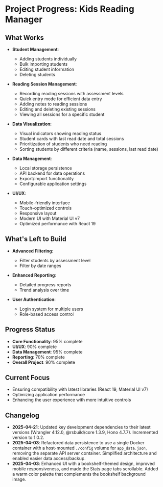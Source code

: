 # Project Progress: Kids Reading Manager

## What Works
- **Student Management**:
  - Adding students individually
  - Bulk importing students
  - Editing student information
  - Deleting students
  
- **Reading Session Management**:
  - Recording reading sessions with assessment levels
  - Quick entry mode for efficient data entry
  - Adding notes to reading sessions
  - Editing and deleting existing sessions
  - Viewing all sessions for a specific student
  
- **Data Visualization**:
  - Visual indicators showing reading status
  - Student cards with last read date and total sessions
  - Prioritization of students who need reading
  - Sorting students by different criteria (name, sessions, last read date)
  
- **Data Management**:
  - Local storage persistence
  - API backend for data operations
  - Export/import functionality
  - Configurable application settings
  
- **UI/UX**:
  - Mobile-friendly interface
  - Touch-optimized controls
  - Responsive layout
  - Modern UI with Material UI v7
  - Optimized performance with React 19

## What's Left to Build
- **Advanced Filtering**:
  - Filter students by assessment level
  - Filter by date ranges
  
- **Enhanced Reporting**:
  - Detailed progress reports
  - Trend analysis over time
  
- **User Authentication**:
  - Login system for multiple users
  - Role-based access control

## Progress Status
- **Core Functionality**: 95% complete
- **UI/UX**: 90% complete
- **Data Management**: 95% complete
- **Reporting**: 70% complete
- **Overall Project**: 90% complete

## Current Focus
- Ensuring compatibility with latest libraries (React 19, Material UI v7)
- Optimizing application performance
- Enhancing the user experience with more intuitive controls

## Changelog

- **2025-04-21**: Updated key development dependencies to their latest versions (Wrangler 4.12.0, @rsbuild/core 1.3.9, Hono 4.7.7). Incremented version to 1.0.2.
- **2025-04-03**: Refactored data persistence to use a single Docker container with a host-mounted `./config` volume for `app_data.json`, removing the separate API server container. Simplified architecture and enabled easier data access/backup.
- **2025-04-03**: Enhanced UI with a bookshelf-themed design, improved mobile responsiveness, and made the Stats page tabs scrollable. Added a warm color palette that complements the bookshelf background image.